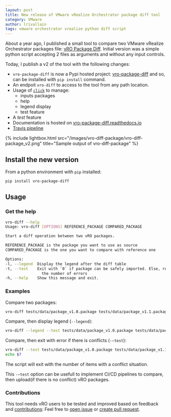 ```yaml
---
layout: post
title: New release of VMware vRealize Orchestrator package diff tool
category: VMware
author: lrivallain
tags: vmware orchestrator vrealize python diff script
---
```


About a year ago, I published a small tool to compare two VMware vRealize Orchestrator packages file: [vRO Package Diff](/2018/02/28/vmware-vrealizeorchestrator-package-diff-python-tool/). Initial version was a simple python script accepting 2 files as arguments and without any input controls.

Today, I publish a v2 of the tool with the following changes:

- `vro-package-diff` is now a Pypi hosted project: [vro-package-diff](https://pypi.org/project/vro-package-diff/) and so, can be installed with `pip install` command.
- An endpoit `vro-diff` to access to the tool from any path location.
- Usage of [`click`](https://click.palletsprojects.com/) to manage:
  - inputs packages
  - help
  - legend display
  - test feature
- A *test* feature
- Documentation is hosted on [vro-package-diff.readthedocs.io](https://vro-package-diff.readthedocs.io)
- [Travis pipeline](https://travis-ci.org/lrivallain/vro-package-diff/)

{% include lightbox.html src="/images/vro-diff-package/vro-diff-package_v2.png" title="Sample output of vro-diff-package" %}

## Install the new version

From a python environment with `pip` installed:

```bash
pip install vro-package-diff
```

## Usage

### Get the help

```bash
vro-diff --help
Usage: vro-diff [OPTIONS] REFERENCE_PACKAGE COMPARED_PACKAGE

Start a diff operation between two vRO packages.

REFERENCE_PACKAGE is the package you want to use as source
COMPARED_PACKAGE is the one you want to compare with reference one

Options:
-l, --legend  Display the legend after the diff table
-t, --test    Exit with `0` if package can be safely imported. Else, returns
                the number of errors
-h, --help    Show this message and exit.
```

### Examples

Compare two packages:

```bash
vro-diff tests/data/package_v1.0.package tests/data/package_v1.1.package
```

Compare, then display legend (`--legend`):

```bash
vro-diff --legend --test tests/data/package_v1.0.package tests/data/package_v1.1.package
```

Compare, then exit with error if there is conflicts (`-–test`):

```bash
vro-diff --test tests/data/package_v1.0.package tests/data/package_v1.1.package
echo $?
```

The script will exit with the number of items with a conflict situation.

This `-–test` option can be usefull to implement CI/CD pipelines to compare, then upload(if there is no conflict) vRO packages.

### Contributions

This tool needs vRO users to be tested and improved based on feedback and [contributions](https://github.com/lrivallain/vro-package-diff/graphs/contributors): Feel free to [open issue](https://github.com/lrivallain/vro-package-diff/issues/new) or [create pull request](https://github.com/lrivallain/vro-package-diff/compare).